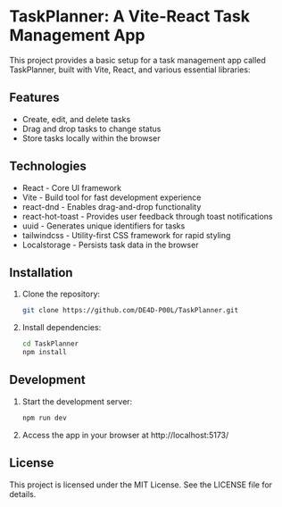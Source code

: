 # TaskPlanner: A Vite-React Task Management App

This project provides a basic setup for a task management app called TaskPlanner, built with Vite, React, and various essential libraries:

## Features

- Create, edit, and delete tasks
- Drag and drop tasks to change status
- Store tasks locally within the browser

## Technologies

- React - Core UI framework
- Vite - Build tool for fast development experience
- react-dnd - Enables drag-and-drop functionality
- react-hot-toast - Provides user feedback through toast notifications
- uuid - Generates unique identifiers for tasks
- tailwindcss - Utility-first CSS framework for rapid styling
- Localstorage - Persists task data in the browser

## Installation

1. Clone the repository:

   ```bash
   git clone https://github.com/DE4D-P00L/TaskPlanner.git

   ```

2. Install dependencies:
   ```bash
   cd TaskPlanner
   npm install
   ```

## Development

1. Start the development server:
   ```bash
   npm run dev
   ```
2. Access the app in your browser at http://localhost:5173/

## License

This project is licensed under the MIT License. See the LICENSE file for details.
